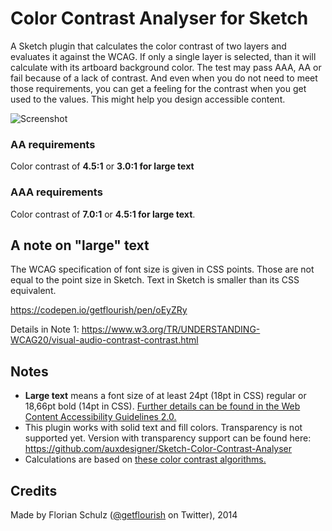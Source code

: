 # Color Contrast Analyser for Sketch

A Sketch plugin that calculates the color contrast of two layers and evaluates it against the WCAG. If only a single layer is selected, than it will calculate with its artboard background color. The test may pass AAA, AA or fail because of a lack of contrast. And even when you do not need to meet those requirements, you can get a feeling for the contrast when you get used to the values. This might help you design accessible content.

![Screenshot](https://github.com/getflourish/Sketch-Color-Contrast-Analyser/raw/master/Sketch-Color-Contrast.png)

### AA requirements
Color contrast of **4.5:1** or **3.0:1 for large text**

### AAA requirements
Color contrast of **7.0:1** or **4.5:1 for large text**.

## A note on "large" text
The WCAG specification of font size is given in CSS points. Those are not equal to the point size in Sketch. Text in Sketch is smaller than its CSS equivalent.

https://codepen.io/getflourish/pen/oEyZRy

Details in Note 1: https://www.w3.org/TR/UNDERSTANDING-WCAG20/visual-audio-contrast-contrast.html

## Notes
- **Large text** means a font size of at least 24pt (18pt in CSS) regular or 18,66pt bold (14pt in CSS).  [Further details can be found in the Web Content Accessibility Guidelines 2.0.](http://www.w3.org/WAI/WCAG20/quickref/#qr-visual-audio-contrast-contrast)
- This plugin works with solid text and fill colors. Transparency is not supported yet. Version with transparency support can be found here: https://github.com/auxdesigner/Sketch-Color-Contrast-Analyser
- Calculations are based on [these color contrast algorithms.](http://gmazzocato.altervista.org/colorwheel/algo.php)

## Credits
Made by Florian Schulz ([@getflourish](https://twitter.com/getflourish) on Twitter), 2014
